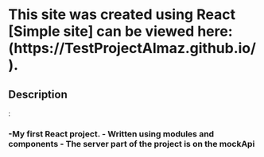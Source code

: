  <h1>This site was created using React [Simple site] can be viewed here: (https://TestProjectAlmaz.github.io/).</h1>


<h2>Description</h2>:
     <h3>  -My first  React project.
           - Written using modules and components
                - The server part of the project is on the mockApi</h3>
